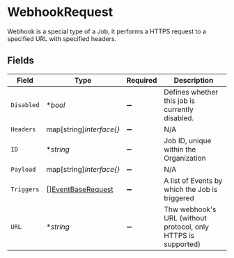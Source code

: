 # WebhookRequest

Webhook is a special type of a Job, it performs a HTTPS request to a specified URL with specified headers.


## Fields

| Field                                                         | Type                                                          | Required                                                      | Description                                                   |
| ------------------------------------------------------------- | ------------------------------------------------------------- | ------------------------------------------------------------- | ------------------------------------------------------------- |
| `Disabled`                                                    | **bool*                                                       | :heavy_minus_sign:                                            | Defines whether this job is currently disabled.               |
| `Headers`                                                     | map[string]*interface{}*                                      | :heavy_minus_sign:                                            | N/A                                                           |
| `ID`                                                          | **string*                                                     | :heavy_minus_sign:                                            | Job ID, unique within the Organization                        |
| `Payload`                                                     | map[string]*interface{}*                                      | :heavy_minus_sign:                                            | N/A                                                           |
| `Triggers`                                                    | [][EventBaseRequest](../../models/shared/eventbaserequest.md) | :heavy_minus_sign:                                            | A list of Events by which the Job is triggered                |
| `URL`                                                         | **string*                                                     | :heavy_minus_sign:                                            | Thw webhook's URL (without protocol, only HTTPS is supported) |